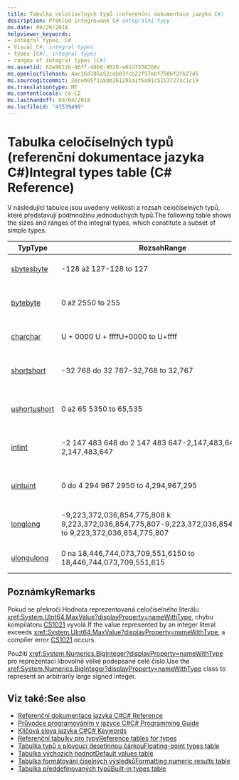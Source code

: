 ```yaml
---
title: Tabulka celočíselných typů (referenční dokumentace jazyka C#)
description: Přehled integrované C# integrální typy
ms.date: 08/20/2018
helpviewer_keywords:
- integral types, C#
- Visual C#, integral types
- types [C#], integral types
- ranges of integral types [C#]
ms.assetid: 62e86126-46ff-40b0-9028-e61d7558268c
ms.openlocfilehash: 4ac16d185a52cdb03fcb22f57ebf7506f2fb2745
ms.sourcegitcommit: 2eceb05f1a5bb261291a1f6a91c5153727ac1c19
ms.translationtype: MT
ms.contentlocale: cs-CZ
ms.lasthandoff: 09/04/2018
ms.locfileid: "43539499"
---
```

# <a name="integral-types-table-c-reference"></a><span data-ttu-id="ee83a-103">Tabulka celočíselných typů (referenční dokumentace jazyka C#)</span><span class="sxs-lookup"><span data-stu-id="ee83a-103">Integral types table (C# Reference)</span></span>

<span data-ttu-id="ee83a-104">V následující tabulce jsou uvedeny velikosti a rozsah celočíselných typů, které představují podmnožinu jednoduchých typů.</span><span class="sxs-lookup"><span data-stu-id="ee83a-104">The following table shows the sizes and ranges of the integral types, which constitute a subset of simple types.</span></span>  
  
|<span data-ttu-id="ee83a-105">Typ</span><span class="sxs-lookup"><span data-stu-id="ee83a-105">Type</span></span>|<span data-ttu-id="ee83a-106">Rozsah</span><span class="sxs-lookup"><span data-stu-id="ee83a-106">Range</span></span>|<span data-ttu-id="ee83a-107">Velikost</span><span class="sxs-lookup"><span data-stu-id="ee83a-107">Size</span></span>|  
|----------|-----------|----------|  
|[<span data-ttu-id="ee83a-108">sbyte</span><span class="sxs-lookup"><span data-stu-id="ee83a-108">sbyte</span></span>](sbyte.md)|<span data-ttu-id="ee83a-109">-128 až 127</span><span class="sxs-lookup"><span data-stu-id="ee83a-109">-128 to 127</span></span>|<span data-ttu-id="ee83a-110">8bitové celé číslo se znaménkem</span><span class="sxs-lookup"><span data-stu-id="ee83a-110">Signed 8-bit integer</span></span>|  
|[<span data-ttu-id="ee83a-111">byte</span><span class="sxs-lookup"><span data-stu-id="ee83a-111">byte</span></span>](byte.md)|<span data-ttu-id="ee83a-112">0 až 255</span><span class="sxs-lookup"><span data-stu-id="ee83a-112">0 to 255</span></span>|<span data-ttu-id="ee83a-113">Celé číslo bez znaménka 8 bitů</span><span class="sxs-lookup"><span data-stu-id="ee83a-113">Unsigned 8-bit integer</span></span>|  
|[<span data-ttu-id="ee83a-114">char</span><span class="sxs-lookup"><span data-stu-id="ee83a-114">char</span></span>](char.md)|<span data-ttu-id="ee83a-115">U + 0000 U + ffff</span><span class="sxs-lookup"><span data-stu-id="ee83a-115">U+0000 to U+ffff</span></span>|<span data-ttu-id="ee83a-116">16bitový znak Unicode</span><span class="sxs-lookup"><span data-stu-id="ee83a-116">Unicode 16-bit character</span></span>|  
|[<span data-ttu-id="ee83a-117">short</span><span class="sxs-lookup"><span data-stu-id="ee83a-117">short</span></span>](short.md)|<span data-ttu-id="ee83a-118">-32 768 do 32 767</span><span class="sxs-lookup"><span data-stu-id="ee83a-118">-32,768 to 32,767</span></span>|<span data-ttu-id="ee83a-119">16bitové celé číslo se znaménkem</span><span class="sxs-lookup"><span data-stu-id="ee83a-119">Signed 16-bit integer</span></span>|  
|[<span data-ttu-id="ee83a-120">ushort</span><span class="sxs-lookup"><span data-stu-id="ee83a-120">ushort</span></span>](ushort.md)|<span data-ttu-id="ee83a-121">0 až 65 535</span><span class="sxs-lookup"><span data-stu-id="ee83a-121">0 to 65,535</span></span>|<span data-ttu-id="ee83a-122">Celé číslo bez znaménka 16 bitů</span><span class="sxs-lookup"><span data-stu-id="ee83a-122">Unsigned 16-bit integer</span></span>|  
|[<span data-ttu-id="ee83a-123">int</span><span class="sxs-lookup"><span data-stu-id="ee83a-123">int</span></span>](int.md)|<span data-ttu-id="ee83a-124">-2 147 483 648 do 2 147 483 647</span><span class="sxs-lookup"><span data-stu-id="ee83a-124">-2,147,483,648 to 2,147,483,647</span></span>|<span data-ttu-id="ee83a-125">32bitové celé číslo se znaménkem</span><span class="sxs-lookup"><span data-stu-id="ee83a-125">Signed 32-bit integer</span></span>|  
|[<span data-ttu-id="ee83a-126">uint</span><span class="sxs-lookup"><span data-stu-id="ee83a-126">uint</span></span>](uint.md)|<span data-ttu-id="ee83a-127">0 do 4 294 967 295</span><span class="sxs-lookup"><span data-stu-id="ee83a-127">0 to 4,294,967,295</span></span>|<span data-ttu-id="ee83a-128">Nepodepsané 32bitové celé číslo</span><span class="sxs-lookup"><span data-stu-id="ee83a-128">Unsigned 32-bit integer</span></span>|  
|[<span data-ttu-id="ee83a-129">long</span><span class="sxs-lookup"><span data-stu-id="ee83a-129">long</span></span>](long.md)|<span data-ttu-id="ee83a-130">-9,223,372,036,854,775,808 k 9,223,372,036,854,775,807</span><span class="sxs-lookup"><span data-stu-id="ee83a-130">-9,223,372,036,854,775,808 to 9,223,372,036,854,775,807</span></span>|<span data-ttu-id="ee83a-131">64bitové celé číslo se znaménkem</span><span class="sxs-lookup"><span data-stu-id="ee83a-131">Signed 64-bit integer</span></span>|  
|[<span data-ttu-id="ee83a-132">ulong</span><span class="sxs-lookup"><span data-stu-id="ee83a-132">ulong</span></span>](ulong.md)|<span data-ttu-id="ee83a-133">0 na 18,446,744,073,709,551,615</span><span class="sxs-lookup"><span data-stu-id="ee83a-133">0 to 18,446,744,073,709,551,615</span></span>|<span data-ttu-id="ee83a-134">64-bit znaménka.</span><span class="sxs-lookup"><span data-stu-id="ee83a-134">Unsigned 64-bit integer</span></span>|  

## <a name="remarks"></a><span data-ttu-id="ee83a-135">Poznámky</span><span class="sxs-lookup"><span data-stu-id="ee83a-135">Remarks</span></span>
  
<span data-ttu-id="ee83a-136">Pokud se překročí Hodnota reprezentovaná celočíselného literálu <xref:System.UInt64.MaxValue?displayProperty=nameWithType>, chybu kompilátoru [CS1021](../../misc/cs1021.md) vyvolá.</span><span class="sxs-lookup"><span data-stu-id="ee83a-136">If the value represented by an integer literal exceeds <xref:System.UInt64.MaxValue?displayProperty=nameWithType>, a compiler error [CS1021](../../misc/cs1021.md) occurs.</span></span>

<span data-ttu-id="ee83a-137">Použití <xref:System.Numerics.BigInteger?displayProperty=nameWithType> pro reprezentaci libovolně velké podepsané celé číslo.</span><span class="sxs-lookup"><span data-stu-id="ee83a-137">Use the <xref:System.Numerics.BigInteger?displayProperty=nameWithType> class to represent an arbitrarily large signed integer.</span></span>
  
## <a name="see-also"></a><span data-ttu-id="ee83a-138">Viz také:</span><span class="sxs-lookup"><span data-stu-id="ee83a-138">See also</span></span>

- [<span data-ttu-id="ee83a-139">Referenční dokumentace jazyka C#</span><span class="sxs-lookup"><span data-stu-id="ee83a-139">C# Reference</span></span>](../index.md)
- [<span data-ttu-id="ee83a-140">Průvodce programováním v jazyce C#</span><span class="sxs-lookup"><span data-stu-id="ee83a-140">C# Programming Guide</span></span>](../../programming-guide/index.md)
- [<span data-ttu-id="ee83a-141">Klíčová slova jazyka C#</span><span class="sxs-lookup"><span data-stu-id="ee83a-141">C# Keywords</span></span>](index.md)
- [<span data-ttu-id="ee83a-142">Referenční tabulky pro typy</span><span class="sxs-lookup"><span data-stu-id="ee83a-142">Reference tables for types</span></span>](reference-tables-for-types.md)
- [<span data-ttu-id="ee83a-143">Tabulka typů s plovoucí desetinnou čárkou</span><span class="sxs-lookup"><span data-stu-id="ee83a-143">Floating-point types table</span></span>](floating-point-types-table.md)
- [<span data-ttu-id="ee83a-144">Tabulka výchozích hodnot</span><span class="sxs-lookup"><span data-stu-id="ee83a-144">Default values table</span></span>](default-values-table.md)
- [<span data-ttu-id="ee83a-145">Tabulka formátování číselných výsledků</span><span class="sxs-lookup"><span data-stu-id="ee83a-145">Formatting numeric results table</span></span>](formatting-numeric-results-table.md)
- [<span data-ttu-id="ee83a-146">Tabulka předdefinovaných typů</span><span class="sxs-lookup"><span data-stu-id="ee83a-146">Built-in types table</span></span>](built-in-types-table.md)
